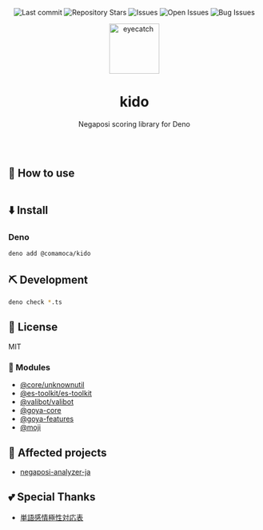 <div align="center">

![Last commit](https://img.shields.io/github/last-commit/Comamoca/kido?style=flat-square)
![Repository Stars](https://img.shields.io/github/stars/Comamoca/kido?style=flat-square)
![Issues](https://img.shields.io/github/issues/Comamoca/kido?style=flat-square)
![Open Issues](https://img.shields.io/github/issues-raw/Comamoca/kido?style=flat-square)
![Bug Issues](https://img.shields.io/github/issues/Comamoca/kido/bug?style=flat-square)

<img src="https://emoji2svg.deno.dev/api/🦊" alt="eyecatch" height="100">

# kido

Negaposi scoring library for Deno

<br>
<br>

</div>

<div align="center">

</div>

## 🚀 How to use

```
```

## ⬇️ Install

### Deno

```sh
deno add @comamoca/kido
```

## ⛏️ Development

```sh
deno check *.ts
```

## 📜 License

MIT

### 🧩 Modules

- [@core/unknownutil](https://jsr.io/@core/unknownutil)
- [@es-toolkit/es-toolkit](https://jsr.io/@es-toolkit/es-toolkit)
- [@valibot/valibot](https://jsr.io/@valibot/valibot)
- [@goya-core](https://www.npmjs.com/package/goya-core)
- [@goya-features](https://www.npmjs.com/package/goya-features)
- [@moji](https://www.npmjs.com/package/moji)

## 👏 Affected projects

- [negaposi-analyzer-ja](https://github.com/azu/negaposi-analyzer-ja)

## 💕 Special Thanks

- [単語感情極性対応表](http://www.lr.pi.titech.ac.jp/~takamura/pndic_ja.html)
